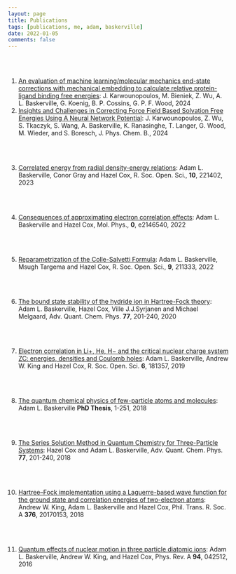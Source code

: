 ```yaml
---
layout: page
title: Publications
tags: [publications, me, adam, baskerville]
date: 2022-01-05
comments: false
---
```


<ol>

<br/><br/>

<li><a href="https://arxiv.org/abs/2410.16818" target="_blank">An evaluation of machine learning/molecular mechanics end-state corrections with mechanical embedding to calculate relative protein-ligand binding free energies</a>: J. Karwounopoulos, M. Bieniek, Z. Wu, A. L. Baskerville, G. Koenig, B. P. Cossins, G. P. F. Wood, 2024</li>

<li><a href="https://pubs.acs.org/doi/10.1021/acs.jpcb.4c01417" target="_blank">Insights and Challenges in Correcting Force Field Based Solvation Free Energies Using A Neural Network Potential</a>: J. Karwounopoulos, Z. Wu, S. Tkaczyk, S. Wang, A. Baskerville, K. Ranasinghe, T. Langer, G. Wood, M. Wieder, and S. Boresch, J. Phys. Chem. B., 2024</li>

<br/><br/>
<li><a href="https://royalsocietypublishing.org/doi/10.1098/rsos.221402" target="_blank">Correlated energy from radial density-energy relations</a>: Adam L. Baskerville, Conor Gray and Hazel Cox, R. Soc. Open. Sci., <b>10</b>, 221402, 2023</li>

<br/><br/>
<li><a href="https://www.tandfonline.com/doi/full/10.1080/00268976.2022.2146540?src=" target="_blank">Consequences of approximating electron correlation effects</a>: Adam L. Baskerville and Hazel Cox, Mol. Phys., <b>0</b>, e2146540, 2022</li>

<br/><br/>
<li><a href="https://royalsocietypublishing.org/doi/10.1098/rsos.211333" target="_blank">Reparametrization of the Colle-Salvetti Formula</a>: Adam L. Baskerville, Msugh Targema and Hazel Cox, R. Soc. Open. Sci., <b>9</b>, 211333, 2022</li>

<br/><br/>
<li><a href="https://www.sciencedirect.com/science/article/pii/S006532762030006X?via%3Dihub" target="_blank">The bound state stability of the hydride ion in Hartree-Fock theory</a>:
Adam L. Baskerville, Hazel Cox, Ville J.J.Syrjanen and Michael Melgaard, Adv. Quant. Chem. Phys. <b>77</b>, 201-240, 2020</li>

<br/><br/>
<li><a href="https://royalsocietypublishing.org/doi/full/10.1098/rsos.181357" target="_blank">Electron correlation in Li+, He, H− and the critical nuclear charge system ZC: energies, densities and Coulomb holes</a>:
Adam L. Baskerville, Andrew W. King and Hazel Cox, R. Soc. Open. Sci. <b>6</b>, 181357, 2019</li>

<br/><br/>
<li><a href="http://sro.sussex.ac.uk/id/eprint/77136/1/Baskerville%2C%20Adam.pdf" target="_blank">The quantum chemical physics of
few-particle atoms and molecules</a>:
Adam L. Baskerville <b>PhD Thesis</b>, 1-251, 2018</li>

<br/><br/>
<li><a href="https://www.sciencedirect.com/science/article/pii/S0065327618300042" target="_blank">The Series Solution Method in Quantum Chemistry for Three-Particle Systems</a>:
Hazel Cox and Adam L. Baskerville, Adv. Quant. Chem. Phys. <b>77</b>, 201-240, 2018</li>

<br/><br/>
<li><a href="http://rsta.royalsocietypublishing.org/content/376/2115/20170153" target="_blank">Hartree–Fock implementation using a Laguerre-based wave function for the ground state and correlation energies of two-electron atoms</a>:
Andrew W. King, Adam L. Baskerville and Hazel Cox, Phil. Trans. R. Soc. A <b>376</b>, 20170153, 2018</li>

<br/><br/>
<li><a href="http://journals.aps.org/pra/abstract/10.1103/PhysRevA.94.042512" target="_blank">Quantum effects of nuclear motion in three particle diatomic ions</a>:
Adam L. Baskerville, Andrew W. King, and Hazel Cox, Phys. Rev. A <b>94</b>, 042512, 2016</li>
